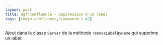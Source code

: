 ```yaml
---
layout: post
title: agf-confluence - Suppression d'un label
tags: [codjo-confluence,framework-1-42]
---
```

Ajout dans la classe ```Server``` de la méthode ```removeLabelByName``` qui supprime un label.
